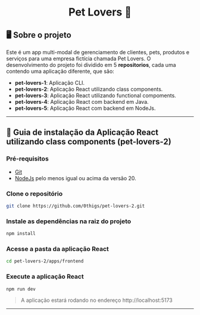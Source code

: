 <h1 align="center">Pet Lovers 🐶</h1>

## 🖥️ Sobre o projeto

Este é um app multi-modal de gerenciamento de clientes, pets, produtos e serviços para uma empresa fictícia chamada Pet Lovers. O desenvolvimento do projeto foi dividido em 5 **repositorios**, cada uma contendo uma aplicação diferente, que são:
- **pet-lovers-1**: Aplicação CLI.
- **pet-lovers-2**: Aplicação React utilizando class components. 
- **pet-lovers-3**: Aplicação React utilizando functional compoments. 
- **pet-lovers-4**: Aplicação React com backend em Java.
- **pet-lovers-5**: Aplicação React com backend em NodeJs.

---

## 📖 Guia de instalação da Aplicação React utilizando class components (pet-lovers-2)

### Pré-requisitos

- [Git](https://git-scm.com/)
- [NodeJs](https://www.python.org/) pelo menos igual ou acima da versão 20.

### Clone o repositório

```bash
git clone https://github.com/0thigs/pet-lovers-2.git
```

### Instale as dependências na raiz do projeto

```bash
npm install
```

### Acesse a pasta da aplicação React

```bash
cd pet-lovers-2/apps/frontend
```

### Execute a aplicação React

```bash
npm run dev
```

> A aplicação estará rodando no endereço http://localhost:5173

---
